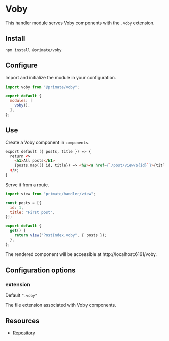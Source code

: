 # Voby

This handler module serves Voby components with the `.voby` extension.

## Install

`npm install @primate/voby`

## Configure

Import and initialize the module in your configuration.

```js caption=primate.config.js
import voby from "@primate/voby";

export default {
  modules: [
    voby(),
  ],
};
```

## Use

Create a Voby component in `components`.

```html caption=components/PostIndex.voby
export default ({ posts, title }) => {
  return <>
    <h1>All posts</h1>
    {posts.map(({ id, title}) => <h2><a href={`/post/view/${id}`}>{title}</a></h2>)}
  </>;
}
```

Serve it from a route.

```js caption=routes/voby.js
import view from "primate/handler/view";

const posts = [{
  id: 1,
  title: "First post",
}];

export default {
  get() {
    return view("PostIndex.voby", { posts });
  },
};
```

The rendered component will be accessible at http://localhost:6161/voby.

## Configuration options

### extension

Default `".voby"`

The file extension associated with Voby components.

## Resources

* [Repository][repo]

[repo]: https://github.com/primate-run/primate/tree/master/packages/voby
